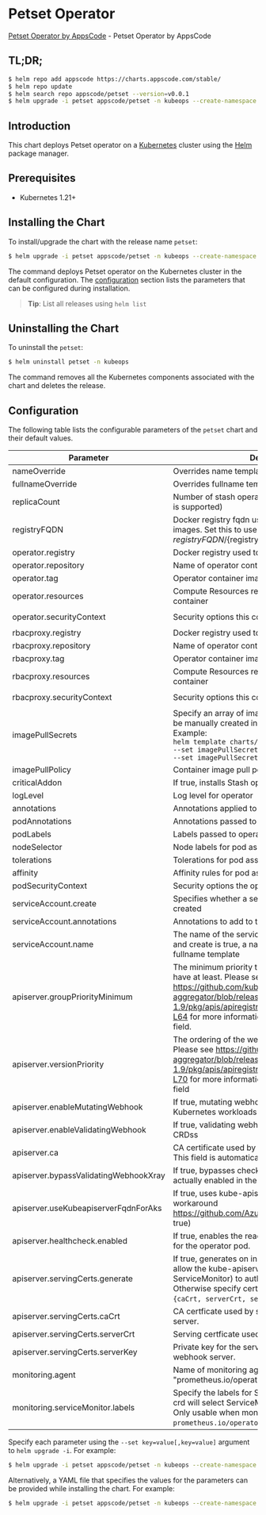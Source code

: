 # Petset Operator

[Petset Operator by AppsCode](https://github.com/kubeops/petset) - Petset Operator by AppsCode

## TL;DR;

```bash
$ helm repo add appscode https://charts.appscode.com/stable/
$ helm repo update
$ helm search repo appscode/petset --version=v0.0.1
$ helm upgrade -i petset appscode/petset -n kubeops --create-namespace --version=v0.0.1
```

## Introduction

This chart deploys Petset operator on a [Kubernetes](http://kubernetes.io) cluster using the [Helm](https://helm.sh) package manager.

## Prerequisites

- Kubernetes 1.21+

## Installing the Chart

To install/upgrade the chart with the release name `petset`:

```bash
$ helm upgrade -i petset appscode/petset -n kubeops --create-namespace --version=v0.0.1
```

The command deploys Petset operator on the Kubernetes cluster in the default configuration. The [configuration](#configuration) section lists the parameters that can be configured during installation.

> **Tip**: List all releases using `helm list`

## Uninstalling the Chart

To uninstall the `petset`:

```bash
$ helm uninstall petset -n kubeops
```

The command removes all the Kubernetes components associated with the chart and deletes the release.

## Configuration

The following table lists the configurable parameters of the `petset` chart and their default values.

|               Parameter               |                                                                                                                    Description                                                                                                                    |                                                                       Default                                                                       |
|---------------------------------------|---------------------------------------------------------------------------------------------------------------------------------------------------------------------------------------------------------------------------------------------------|-----------------------------------------------------------------------------------------------------------------------------------------------------|
| nameOverride                          | Overrides name template                                                                                                                                                                                                                           | <code>""</code>                                                                                                                                     |
| fullnameOverride                      | Overrides fullname template                                                                                                                                                                                                                       | <code>""</code>                                                                                                                                     |
| replicaCount                          | Number of stash operator replicas to create (only 1 is supported)                                                                                                                                                                                 | <code>1</code>                                                                                                                                      |
| registryFQDN                          | Docker registry fqdn used to pull Stash related images. Set this to use docker registry hosted at ${registryFQDN}/${registry}/${image}                                                                                                            | <code>ghcr.io</code>                                                                                                                                |
| operator.registry                     | Docker registry used to pull operator image                                                                                                                                                                                                       | <code>appscode</code>                                                                                                                               |
| operator.repository                   | Name of operator container image                                                                                                                                                                                                                  | <code>petset</code>                                                                                                                                 |
| operator.tag                          | Operator container image tag                                                                                                                                                                                                                      | <code>""</code>                                                                                                                                     |
| operator.resources                    | Compute Resources required by the operator container                                                                                                                                                                                              | <code>{"requests":{"cpu":"100m"}}</code>                                                                                                            |
| operator.securityContext              | Security options this container should run with                                                                                                                                                                                                   | <code>{"allowPrivilegeEscalation":false,"capabilities":{"drop":["ALL"]},"readOnlyRootFilesystem":true,"runAsNonRoot":true,"runAsUser":65534}</code> |
| rbacproxy.registry                    | Docker registry used to pull operator image                                                                                                                                                                                                       | <code>appscode</code>                                                                                                                               |
| rbacproxy.repository                  | Name of operator container image                                                                                                                                                                                                                  | <code>kube-rbac-proxy</code>                                                                                                                        |
| rbacproxy.tag                         | Operator container image tag                                                                                                                                                                                                                      | <code>v0.11.0</code>                                                                                                                                |
| rbacproxy.resources                   | Compute Resources required by the operator container                                                                                                                                                                                              | <code>{"requests":{"cpu":"100m"}}</code>                                                                                                            |
| rbacproxy.securityContext             | Security options this container should run with                                                                                                                                                                                                   | <code>{"allowPrivilegeEscalation":false,"capabilities":{"drop":["ALL"]},"readOnlyRootFilesystem":true,"runAsNonRoot":true,"runAsUser":65534}</code> |
| imagePullSecrets                      | Specify an array of imagePullSecrets. Secrets must be manually created in the namespace. <br> Example: <br> `helm template charts/stash \` <br> `--set imagePullSecrets[0].name=sec0 \` <br> `--set imagePullSecrets[1].name=sec1`                | <code>[]</code>                                                                                                                                     |
| imagePullPolicy                       | Container image pull policy                                                                                                                                                                                                                       | <code>IfNotPresent</code>                                                                                                                           |
| criticalAddon                         | If true, installs Stash operator as critical addon                                                                                                                                                                                                | <code>false</code>                                                                                                                                  |
| logLevel                              | Log level for operator                                                                                                                                                                                                                            | <code>3</code>                                                                                                                                      |
| annotations                           | Annotations applied to operator deployment                                                                                                                                                                                                        | <code>{}</code>                                                                                                                                     |
| podAnnotations                        | Annotations passed to operator pod(s).                                                                                                                                                                                                            | <code>{}</code>                                                                                                                                     |
| podLabels                             | Labels passed to operator pod(s)                                                                                                                                                                                                                  | <code>{}</code>                                                                                                                                     |
| nodeSelector                          | Node labels for pod assignment                                                                                                                                                                                                                    | <code>{"kubernetes.io/os":"linux"}</code>                                                                                                           |
| tolerations                           | Tolerations for pod assignment                                                                                                                                                                                                                    | <code>[]</code>                                                                                                                                     |
| affinity                              | Affinity rules for pod assignment                                                                                                                                                                                                                 | <code>{}</code>                                                                                                                                     |
| podSecurityContext                    | Security options the operator pod should run with.                                                                                                                                                                                                | <code>{"fsGroup":65535}</code>                                                                                                                      |
| serviceAccount.create                 | Specifies whether a service account should be created                                                                                                                                                                                             | <code>true</code>                                                                                                                                   |
| serviceAccount.annotations            | Annotations to add to the service account                                                                                                                                                                                                         | <code>{}</code>                                                                                                                                     |
| serviceAccount.name                   | The name of the service account to use. If not set and create is true, a name is generated using the fullname template                                                                                                                            | <code></code>                                                                                                                                       |
| apiserver.groupPriorityMinimum        | The minimum priority the webhook api group should have at least. Please see https://github.com/kubernetes/kube-aggregator/blob/release-1.9/pkg/apis/apiregistration/v1beta1/types.go#L58-L64 for more information on proper values of this field. | <code>10000</code>                                                                                                                                  |
| apiserver.versionPriority             | The ordering of the webhook api inside of the group. Please see https://github.com/kubernetes/kube-aggregator/blob/release-1.9/pkg/apis/apiregistration/v1beta1/types.go#L66-L70 for more information on proper values of this field              | <code>15</code>                                                                                                                                     |
| apiserver.enableMutatingWebhook       | If true, mutating webhook is configured for Kubernetes workloads                                                                                                                                                                                  | <code>true</code>                                                                                                                                   |
| apiserver.enableValidatingWebhook     | If true, validating webhook is configured for Stash CRDss                                                                                                                                                                                         | <code>true</code>                                                                                                                                   |
| apiserver.ca                          | CA certificate used by the Kubernetes api server. This field is automatically assigned by the operator.                                                                                                                                           | <code>not-ca-cert</code>                                                                                                                            |
| apiserver.bypassValidatingWebhookXray | If true, bypasses checks that validating webhook is actually enabled in the Kubernetes cluster.                                                                                                                                                   | <code>false</code>                                                                                                                                  |
| apiserver.useKubeapiserverFqdnForAks  | If true, uses kube-apiserver FQDN for AKS cluster to workaround https://github.com/Azure/AKS/issues/522 (default true)                                                                                                                            | <code>true</code>                                                                                                                                   |
| apiserver.healthcheck.enabled         | If true, enables the readiness and liveliness probes for the operator pod.                                                                                                                                                                        | <code>false</code>                                                                                                                                  |
| apiserver.servingCerts.generate       | If true, generates on install/upgrade the certs that allow the kube-apiserver (and potentially ServiceMonitor) to authenticate operators pods. Otherwise specify certs in `apiserver.servingCerts.{caCrt, serverCrt, serverKey}`.                 | <code>true</code>                                                                                                                                   |
| apiserver.servingCerts.caCrt          | CA certficate used by serving certificate of webhook server.                                                                                                                                                                                      | <code>""</code>                                                                                                                                     |
| apiserver.servingCerts.serverCrt      | Serving certficate used by webhook server.                                                                                                                                                                                                        | <code>""</code>                                                                                                                                     |
| apiserver.servingCerts.serverKey      | Private key for the serving certificate used by webhook server.                                                                                                                                                                                   | <code>""</code>                                                                                                                                     |
| monitoring.agent                      | Name of monitoring agent (either "prometheus.io/operator" or "prometheus.io/builtin")                                                                                                                                                             | <code>"none"</code>                                                                                                                                 |
| monitoring.serviceMonitor.labels      | Specify the labels for ServiceMonitor. Prometheus crd will select ServiceMonitor using these labels. Only usable when monitoring agent is `prometheus.io/operator`.                                                                               | <code>{}</code>                                                                                                                                     |


Specify each parameter using the `--set key=value[,key=value]` argument to `helm upgrade -i`. For example:

```bash
$ helm upgrade -i petset appscode/petset -n kubeops --create-namespace --version=v0.0.1 --set replicaCount=1
```

Alternatively, a YAML file that specifies the values for the parameters can be provided while
installing the chart. For example:

```bash
$ helm upgrade -i petset appscode/petset -n kubeops --create-namespace --version=v0.0.1 --values values.yaml
```
